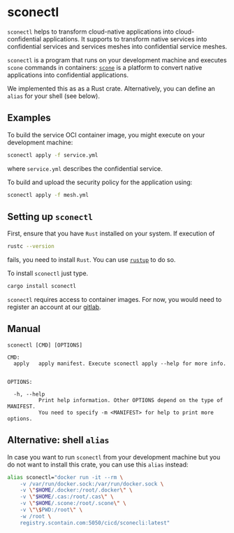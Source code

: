 # sconectl

`sconectl` helps to transform cloud-native applications into cloud-confidential applications. It
supports to transform native services into confidential services and services meshes into confidential service meshes.

`sconectl` is a program that runs on your development machine and executes `scone` commands in containers: [`scone`](https://sconedocs.github.io/) is a platform to convert native applications into confidential applications.

We implemented this as as a Rust crate. Alternatively, you can define an `alias` for your shell (see below).

## Examples

To build the service OCI container image, you might execute on your development machine:

```bash
sconectl apply -f service.yml
```

where `service.yml` describes the confidential service.

To build and upload the security policy for the application using:

```bash
sconectl apply -f mesh.yml
```

## Setting up `sconectl`

First, ensure that you have `Rust` installed on your system. If execution of

```bash
rustc --version
```

fails, you need to install `Rust`. You can use [`rustup`](https://www.rust-lang.org/tools/install) to do so.

To install `sconectl` just type.

```bash
cargo install sconectl
```

`sconectl` requires access to container images. For now, you would need to register an account at our [gitlab](https://gitlab.scontain.com/).

## Manual

```man
sconectl [CMD] [OPTIONS]

CMD:
  apply   apply manifest. Execute sconectl apply --help for more info.


OPTIONS:
    
  -h, --help
          Print help information. Other OPTIONS depend on the type of MANIFEST. 
          You need to specify -m <MANIFEST> for help to print more options.     
```

## Alternative: shell `alias`

In case you want to run `sconectl` from your development machine but you do not want to install this crate, you can use this `alias` instead:

```bash
alias sconectl="docker run -it --rm \
    -v /var/run/docker.sock:/var/run/docker.sock \
    -v \"$HOME/.docker:/root/.docker\" \
    -v \"$HOME/.cas:/root/.cas\" \
    -v \"$HOME/.scone:/root/.scone\" \
    -v \"\$PWD:/root\" \
    -w /root \
    registry.scontain.com:5050/cicd/sconecli:latest"
```
